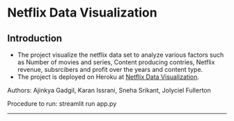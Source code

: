 # Netflix Data Visualization

## Introduction
- The project visualize the netflix data set to analyze various factors such as Number of movies and series, Content producing contries, Netflix revenue, subsrcibers and profit over the years and content type.
- The project is deployed on Heroku at [Netflix Data Visualization](https://prj-grp-11.herokuapp.com).


Authors: Ajinkya Gadgil, Karan Issrani, Sneha Srikant, Jolyciel Fullerton

Procedure to run: streamlit run app.py

---
